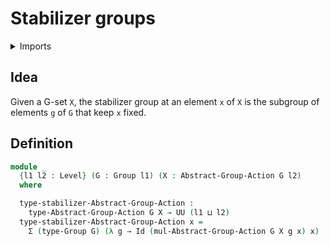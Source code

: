 # Stabilizer groups

<details><summary>Imports</summary>
```agda
module group-theory.stabilizer-groups where
open import foundation.dependent-pair-types
open import foundation.identity-types
open import foundation.universe-levels
open import group-theory.group-actions
open import group-theory.groups
```
</details>

## Idea

Given a G-set `X`, the stabilizer group at an element `x` of `X` is the subgroup of elements `g` of `G` that keep `x` fixed.

## Definition

```agda
module _
  {l1 l2 : Level} (G : Group l1) (X : Abstract-Group-Action G l2)
  where

  type-stabilizer-Abstract-Group-Action :
    type-Abstract-Group-Action G X → UU (l1 ⊔ l2)
  type-stabilizer-Abstract-Group-Action x =
    Σ (type-Group G) (λ g → Id (mul-Abstract-Group-Action G X g x) x)
```

